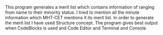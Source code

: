 This program generates a merit list which contains information of ranging from name to their minority status. I tried to mention all the minute information which MHT-CET mentions it its merit list.
In order to generate the merit list I have used Structure concept.
The program gives best output when CodeBlocks is used and Code Editor and Terminal and Console.
